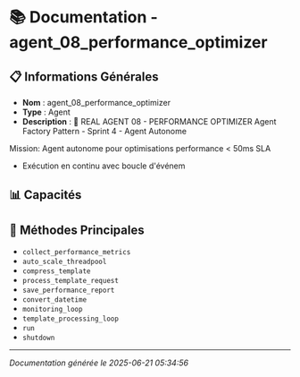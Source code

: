 # 📚 Documentation - agent_08_performance_optimizer

## 📋 Informations Générales
- **Nom** : agent_08_performance_optimizer
- **Type** : Agent
- **Description** : 🚀 REAL AGENT 08 - PERFORMANCE OPTIMIZER
Agent Factory Pattern - Sprint 4 - Agent Autonome

Mission: Agent autonome pour optimisations performance < 50ms SLA
- Exécution en continu avec boucle d'événem

## 📊 Capacités


## 🔧 Méthodes Principales
- `collect_performance_metrics`
- `auto_scale_threadpool`
- `compress_template`
- `process_template_request`
- `save_performance_report`
- `convert_datetime`
- `monitoring_loop`
- `template_processing_loop`
- `run`
- `shutdown`

---
*Documentation générée le 2025-06-21 05:34:56*
